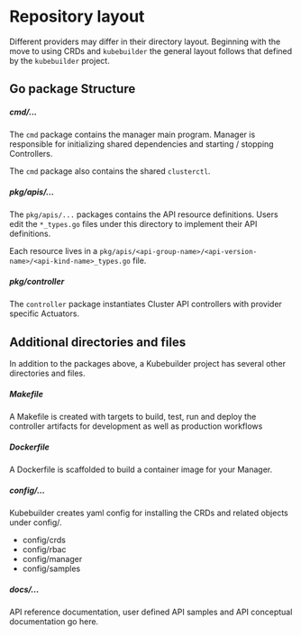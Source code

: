 # Repository layout

Different providers may differ in their directory layout. Beginning with
the move to using CRDs and `kubebuilder` the general layout follows that
defined by the `kubebuilder` project.

## Go package Structure

##### cmd/...

The `cmd` package contains the manager main program.  Manager is responsible 
for initializing shared dependencies and starting / stopping Controllers. 

The `cmd` package also contains the shared `clusterctl`.

##### pkg/apis/...

The `pkg/apis/...` packages contains the API resource definitions. Users edit 
the `*_types.go` files under this directory to implement their API definitions.

Each resource lives in a `pkg/apis/<api-group-name>/<api-version-name>/<api-kind-name>_types.go` file.

##### pkg/controller

The `controller` package instantiates Cluster API controllers with provider specific Actuators.

## Additional directories and files

In addition to the packages above, a Kubebuilder project has several other directories and files.

##### Makefile

A Makefile is created with targets to build, test, run and deploy the controller artifacts
for development as well as production workflows

##### Dockerfile

A Dockerfile is scaffolded to build a container image for your Manager.

##### config/...

Kubebuilder creates yaml config for installing the CRDs and related objects under config/.

- config/crds
- config/rbac
- config/manager
- config/samples

##### docs/...

API reference documentation, user defined API samples and API conceptual documentation go here.

